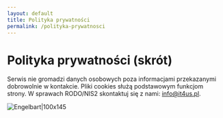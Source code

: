 ```yaml
---
layout: default
title: Polityka prywatności
permalink: /polityka-prywatnosci
---
```


# Polityka prywatności (skrót)

Serwis nie gromadzi danych osobowych poza informacjami przekazanymi dobrowolnie w kontakcie. Pliki cookies służą podstawowym funkcjom strony. W sprawach RODO/NIS2 skontaktuj się z nami: info@it4us.pl.


![Engelbart|100x145](https://history-computer.com/ModernComputer/Basis/images/Engelbart.jpg)

